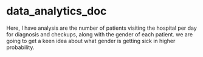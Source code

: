# data_analytics_doc
Here, I have  analysis are the number of patients     visiting the hospital per day for diagnosis and checkups,    along with the gender of each patient.  we are going to get a keen idea about what gender is getting sick in higher probability.
